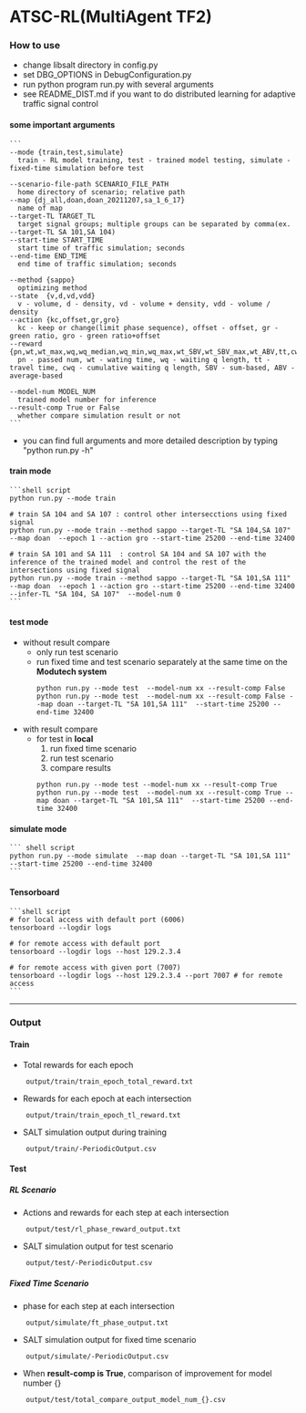 # ATSC-RL(MultiAgent TF2)

### How to use ###
* change libsalt directory in config.py
* set DBG_OPTIONS in DebugConfiguration.py
* run python program run.py with several arguments
* see README_DIST.md if you want to do distributed learning for adaptive traffic signal control


####  some important arguments
    ``` 
    --mode {train,test,simulate}
      train - RL model training, test - trained model testing, simulate - fixed-time simulation before test

    --scenario-file-path SCENARIO_FILE_PATH
      home directory of scenario; relative path
    --map {dj_all,doan,doan_20211207,sa_1_6_17}
      name of map
    --target-TL TARGET_TL
      target signal groups; multiple groups can be separated by comma(ex. --target-TL SA 101,SA 104)
    --start-time START_TIME
      start time of traffic simulation; seconds
    --end-time END_TIME
      end time of traffic simulation; seconds

    --method {sappo} 
      optimizing method
    --state  {v,d,vd,vdd}
      v - volume, d - density, vd - volume + density, vdd - volume / density
    --action {kc,offset,gr,gro}
      kc - keep or change(limit phase sequence), offset - offset, gr - green ratio, gro - green ratio+offset
    --reward {pn,wt,wt_max,wq,wq_median,wq_min,wq_max,wt_SBV,wt_SBV_max,wt_ABV,tt,cwq}
      pn - passed num, wt - wating time, wq - waiting q length, tt - travel time, cwq - cumulative waiting q length, SBV - sum-based, ABV - average-based
    
    --model-num MODEL_NUM
      trained model number for inference
    --result-comp True or False
      whether compare simulation result or not 
    ```

* you can find full arguments and more detailed description by typing "python run.py -h"



#### train mode
    ```shell script
    python run.py --mode train
    
    # train SA 104 and SA 107 : control other intersecctions using fixed signal
    python run.py --mode train --method sappo --target-TL "SA 104,SA 107"  --map doan  --epoch 1 --action gro --start-time 25200 --end-time 32400 
    
    # train SA 101 and SA 111  : control SA 104 and SA 107 with the inference of the trained model and control the rest of the intersections using fixed signal 
    python run.py --mode train --method sappo --target-TL "SA 101,SA 111"  --map doan  --epoch 1 --action gro --start-time 25200 --end-time 32400 --infer-TL "SA 104, SA 107"  --model-num 0
    ``` 


#### test mode
* without result compare
  - only run test scenario
  - run fixed time and test scenario separately at the same time on the **Modutech system**
    ```shell script
    python run.py --mode test  --model-num xx --result-comp False
    python run.py --mode test  --model-num xx --result-comp False --map doan --target-TL "SA 101,SA 111"  --start-time 25200 --end-time 32400
    ``` 
* with result compare
  - for test in **local**
    1. run fixed time scenario
    2. run test scenario
    3. compare results
    ```shell script
    python run.py --mode test --model-num xx --result-comp True
    python run.py --mode test  --model-num xx --result-comp True --map doan --target-TL "SA 101,SA 111"  --start-time 25200 --end-time 32400

    ``` 
  
#### simulate mode
    ``` shell script
    python run.py --mode simulate  --map doan --target-TL "SA 101,SA 111"  --start-time 25200 --end-time 32400
    ```

#### Tensorboard
    ```shell script
    # for local access with default port (6006)
    tensorboard --logdir logs
 
    # for remote access with default port
    tensorboard --logdir logs --host 129.2.3.4

    # for remote access with given port (7007)
    tensorboard --logdir logs --host 129.2.3.4 --port 7007 # for remote access
    ``` 

<hr>

### Output ###
#### Train ####
- Total rewards for each epoch
```shell script
    output/train/train_epoch_total_reward.txt
```
- Rewards for each epoch at each intersection
```shell script
    output/train/train_epoch_tl_reward.txt
```
- SALT simulation output during training
```shell script
    output/train/-PeriodicOutput.csv
```

#### Test ####
##### RL Scenario #####
- Actions and rewards for each step at each intersection
```shell script
    output/test/rl_phase_reward_output.txt
```
- SALT simulation output for test scenario
```shell script
    output/test/-PeriodicOutput.csv
```
##### Fixed Time Scenario #####
- phase for each step at each intersection
```shell script
    output/simulate/ft_phase_output.txt
```
- SALT simulation output for fixed time scenario
```shell script
    output/simulate/-PeriodicOutput.csv
```

- When **result-comp is True**, comparison of improvement for model number {}
```shell script
    output/test/total_compare_output_model_num_{}.csv
```
